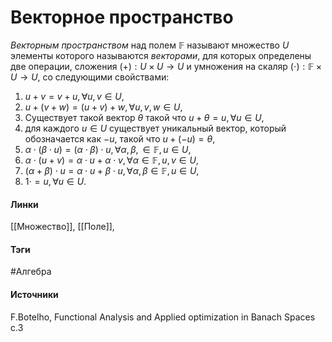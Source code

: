 # Векторное пространство
*Векторным пространством* над полем $\mathbb{F}$ называют множество $U$ элементы которого называются *векторами*, для которых определены две операции, сложения $(+):U\times U\rightarrow U$ и умножения на скаляр $(\cdot):\mathbb{F}\times U\rightarrow U$, со следующими свойствами:
1. $u+v=v+u,\forall u,v\in U$,
2. $u+(v+w)=(u+v)+w,\forall u,v,w\in U$,
3. Существует такой вектор $\theta$ такой что $u+\theta=u,\forall u\in U$,
4. для каждого $u\in U$ существует уникальный вектор, который обозначается как $-u$, такой что $u+(-u)=\theta$,
5. $\alpha\cdot(\beta\cdot u)=(\alpha\cdot\beta)\cdot u,\forall\alpha,\beta,\in\mathbb{F},u\in U$,
6. $\alpha\cdot(u+v)=\alpha\cdot u+\alpha\cdot v,\forall\alpha\in\mathbb{F},u,v\in U$,
7. $(\alpha+\beta)\cdot u=\alpha\cdot u+\beta\cdot u,\forall\alpha,\beta\in\mathbb{F},u\in U$,
8. $1\cdot=u,\forall u\in U$.

#### Линки
 [[Множество]],
 [[Поле]],
#### Тэги
 #Алгебра
#### Источники
 F.Botelho, Functional Analysis and Applied optimization in Banach Spaces с.3